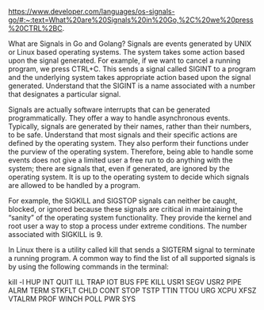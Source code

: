 <https://www.developer.com/languages/os-signals-go/#:~:text=What%20are%20Signals%20in%20Go,%2C%20we%20press%20CTRL%2BC>.

What are Signals in Go and Golang?
Signals are events generated by UNIX or Linux based operating systems. The system takes some action based upon the signal generated. For example, if we want to cancel a running program, we press CTRL+C. This sends a signal called SIGINT to a program and the underlying system takes appropriate action based upon the signal generated. Understand that the SIGINT is a name associated with a number that designates a particular signal.

Signals are actually software interrupts that can be generated programmatically. They offer a way to handle asynchronous events. Typically, signals are generated by their names, rather than their numbers, to be safe. Understand that most signals and their specific actions are defined by the operating system. They also perform their functions under the purview of the operating system. Therefore, being able to handle some events does not give a limited user a free run to do anything with the system; there are signals that, even if generated, are ignored by the operating system. It is up to the operating system to decide which signals are allowed to be handled by a program.

For example, the SIGKILL and SIGSTOP signals can neither be caught, blocked, or ignored because these signals are critical in maintaining the “sanity” of the operating system functionality. They provide the kernel and root user a way to stop a process under extreme conditions. The number associated with SIGKILL is 9.

In Linux there is a utility called kill that sends a SIGTERM signal to terminate a running program. A common way to find the list of all supported signals is by using the following commands in the terminal:

kill -l
HUP INT QUIT ILL TRAP IOT BUS FPE KILL USR1 SEGV USR2 PIPE ALRM TERM STKFLT CHLD CONT STOP TSTP TTIN TTOU URG XCPU XFSZ VTALRM PROF WINCH POLL PWR SYS
